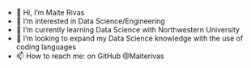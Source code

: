 - 👋 Hi, I’m Maite Rivas
- 👀 I’m interested in Data Science/Engineering
- 🌱 I’m currently learning Data Science with Northwestern University
- 💞️ I’m looking to expand my Data Science knowledge with the use of coding languages
- 📫 How to reach me: on GitHub @Maiterivas

<!---
Maiterivas/Maiterivas is a ✨ special ✨ repository because its `README.md` (this file) appears on your GitHub profile.
You can click the Preview link to take a look at your changes.
--->
